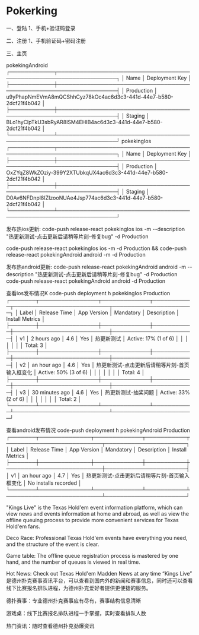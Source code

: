 # Pokerking
一、登陆
1、手机+验证码登录

二、注册
1、手机验证码+密码注册

三、主页

pokekingAndroid
┌────────────┬──────────────────────────────────────────────────────────────────┐
│ Name       │ Deployment Key                                                   │
├────────────┼──────────────────────────────────────────────────────────────────┤
│ Production │ u9yPhapNmEVmA8mQCShhCyz78kOc4ac6d3c3-441d-44e7-b580-2dcf21f4b042 │
├────────────┼──────────────────────────────────────────────────────────────────┤
│ Staging    │ BLo1hyClpTkU3sbRyAR8lSM4EHIB4ac6d3c3-441d-44e7-b580-2dcf21f4b042 │
└────────────┴──────────────────────────────────────────────────────────────────┘
pokekingIos
┌────────────┬──────────────────────────────────────────────────────────────────┐
│ Name       │ Deployment Key                                                   │
├────────────┼──────────────────────────────────────────────────────────────────┤
│ Production │ OxZYqZ8WkZOziy-399Y2XTUbkqUX4ac6d3c3-441d-44e7-b580-2dcf21f4b042 │
├────────────┼──────────────────────────────────────────────────────────────────┤
│ Staging    │ D0Av6NFDnpl8IZIzooNUAe4Jsp774ac6d3c3-441d-44e7-b580-2dcf21f4b042 │
└────────────┴──────────────────────────────────────────────────────────────────┘




发布热ios更新:
code-push release-react pokekingIos ios -m --description "热更新测试-点击更新后请稍等片刻-修复bug" -d Production

code-push release-react pokekingIos ios -m -d Production &&
code-push release-react pokekingAndroid android -m -d Production

发布热android更新:
code-push release-react pokekingAndroid android -m --description "热更新测试-点击更新后请稍等片刻-修复bug" -d Production
code-push release-react pokekingAndroid android  -d Production

查看ios发布情况K
 code-push deployment h pokekingIos Production
┌───────┬────────────────┬─────────────┬───────────┬──────────────────────────┬──────────────────────┐
│ Label │ Release Time   │ App Version │ Mandatory │ Description              │ Install Metrics      │
├───────┼────────────────┼─────────────┼───────────┼──────────────────────────┼──────────────────────┤
│ v1    │ 2 hours ago    │ 4.6         │ Yes       │ 热更新测试                    │ Active: 17% (1 of 6) │
│       │                │             │           │                          │ Total: 3             │
├───────┼────────────────┼─────────────┼───────────┼──────────────────────────┼──────────────────────┤
│ v2    │ an hour ago    │ 4.6         │ Yes       │ 热更新测试-点击更新后请稍等片刻-首页输入框变化 │ Active: 50% (3 of 6) │
│       │                │             │           │                          │ Total: 4             │
├───────┼────────────────┼─────────────┼───────────┼──────────────────────────┼──────────────────────┤
│ v3    │ 30 minutes ago │ 4.6         │ Yes       │ 热更新测试-抽奖问题               │ Active: 33% (2 of 6) │
│       │                │             │           │                          │ Total: 2             │
└───────┴────────────────┴─────────────┴───────────┴──────────────────────────┴──────────────────────┘


查看android发布情况
 code-push deployment h pokekingAndroid Production
┌───────┬──────────────┬─────────────┬───────────┬──────────────────────────┬──────────────────────┐
│ Label │ Release Time │ App Version │ Mandatory │ Description              │ Install Metrics      │
├───────┼──────────────┼─────────────┼───────────┼──────────────────────────┼──────────────────────┤
│ v1    │ an hour ago  │ 4.7         │ Yes       │ 热更新测试-点击更新后请稍等片刻-首页输入框变化 │ No installs recorded │
└───────┴──────────────┴─────────────┴───────────┴──────────────────────────┴──────────────────────┘


"Kings Live" is the Texas Hold'em event information platform, which can view news and events information at home and abroad, as well as view the offline queuing process to provide more convenient services for Texas Hold'em fans.

Deco Race: Professional Texas Hold'em events have everything you need, and the structure of the event is clear.

Game table: The offline queue registration process is mastered by one hand, and the number of queues is viewed in real time.

Hot News: Check out Texas Hold'em Madden News at any time
“Kings Live” 是德州扑克赛事资讯平台，可以查看到国内外的新闻和赛事信息，同时还可以查看线下比赛报名排队进程，为德州扑克爱好者提供更便捷的服务。

德扑赛事：专业德州扑克赛事应有尽有，赛事结构信息清晰

游戏桌：线下比赛报名排队进程一手掌握，实时查看排队人数

热门资讯：随时查看德州扑克劲爆资讯

